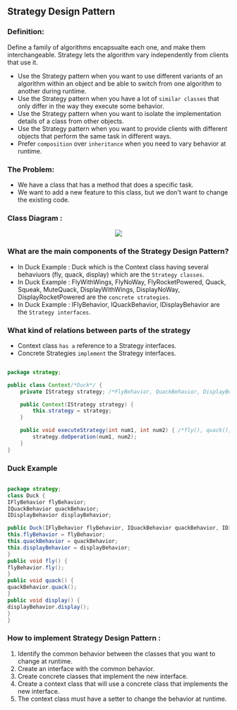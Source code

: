 ## Strategy Design Pattern

### Definition:

Define a family of algorithms encapsualte each one, and make them interchangeable. Strategy lets the algorithm vary independently from clients that use it.

- Use the Strategy pattern when you want to use different variants of an algorithm within an object and be able to switch from one algorithm to another during runtime.
- Use the Strategy pattern when you have a lot of ``similar classes`` that only differ in the way they execute some behavior.
- Use the Strategy pattern when you want to isolate the implementation details of a class from other objects.
- Use the Strategy pattern when you want to provide clients with different objects that perform the same task in different ways.
- Prefer `composition` over `inheritance` when you need to vary behavior at runtime.

### The Problem:

- We have a class that has a method that does a specific task.
- We want to add a new feature to this class, but we don't want to change the existing code.

### Class Diagram :

<div align="center">
<img src="https://media.geeksforgeeks.org/wp-content/uploads/classss.jpg">
</div>

### What are the main components of the Strategy Design Pattern?

- In Duck Example : Duck which is the Context class having several behaviuors (fly, quack, display) which are the ``Strategy classes``.
- In Duck Example : FlyWithWings, FlyNoWay, FlyRocketPowered, Quack, Squeak, MuteQuack, DisplayWithWings, DisplayNoWay, DisplayRocketPowered are the ``concrete strategies``.
- In Duck Example : IFlyBehavior, IQuackBehavior, IDisplayBehavior are the ``Strategy interfaces``.


### What kind of relations between parts of the strategy
- Context class ``has a`` reference to a Strategy interfaces.
- Concrete Strategies ``implement`` the Strategy interfaces.


```java

package strategy;

public class Context/*Duck*/ {
    private IStrategy strategy; /*FlyBehavior, QuackBehavior, DisplayBehavior*/

    public Context(IStrategy strategy) {
        this.strategy = strategy;
    }

    public void executeStrategy(int num1, int num2) { /*fly(), quack(), display()*/
        strategy.doOperation(num1, num2);
    }
}

```

### Duck Example

```java

package strategy;
class Duck {
IFlyBehavior flyBehavior;
IQuackBehavior quackBehavior;
IDisplayBehavior displayBehavior;

public Duck(IFlyBehavior flyBehavior, IQuackBehavior quackBehavior, IDisplayBehavior displayBehavior) {
this.flyBehavior = flyBehavior;
this.quackBehavior = quackBehavior;
this.displayBehavior = displayBehavior;
}
public void fly() {
flyBehavior.fly();
}
public void quack() {
quackBehavior.quack();
}
public void display() {
displayBehavior.display();
}
}

```

### How to implement Strategy Design Pattern :
1. Identify the common behavior between the classes that you want to change at runtime.
2. Create an interface with the common behavior.
3. Create concrete classes that implement the new interface.
4. Create a context class that will use a concrete class that implements the new interface.
5. The context class must have a setter to change the behavior at runtime.
